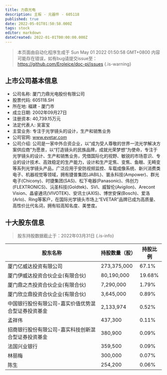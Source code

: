 ```yaml
---
title: 力鼎光电
description: 主板 - 元器件 - 605118
published: true
date: 2022-05-01T01:50:58.000Z
tags: stock
editor: markdown
dateCreated: 2022-01-01T00:00:00.000Z
---
```


> 本页面由自动化程序生成于 Sun May 01 2022 01:50:58 GMT+0800
> 内容可能存在错误，如有bug请提交issue至：https://github.com/Eroleice/doc-pi/issues
{.is-warning}

## 上市公司基本信息
- 公司名称: 厦门力鼎光电股份有限公司
- 股票代码: 605118.SH
- 所在地: 福建 - 厦门市
- 成立日期: 2002年09月27日
- 注册资本: 40,739.15万元
- 法定代表人: 吴富宝
- 主营业务: 专注于光学镜头的设计，生产和销售业务
- 公司官网: www.evetar.com
- 公司介绍: 公司是一家中外合资企业，以“成为受人尊敬的世界一流光学解决方案供应商”为愿景，以“打造镜头的民族品牌，成就光荣梦想”为使命，专注于光学镜头的设计、生产和销售业务，凭借国际化的视野、敏锐的市场意识、专业的设计技术、高效稳定的生产能力，设计和生产定焦、变焦、鱼眼、无畸变等系列光学镜头产品，广泛应用于安防视频监控、车载成像系统、新兴消费类电子、机器视觉等领域，拥有捷普集团(JABIL)、寰永科技(Ampower)、群光电子(Chicony)、时捷集团(SAS)、松下电器(Panasonic)、伟创力(FLEXTRONICS)、沅圣科技(Goldtek)、SVI、威智伦(Avigilon)、Arecont Vision、晶睿通讯(VIVOTEK)、安讯士(AXIS)、博世安保(Bosch)、爱洛(Arlo)、Ring等客户，在国际光学镜头市场上“EVETAR”品牌已成为高质量、高性价比代名词，拥有较高知名度、美誉度。


## 十大股东信息
> 股东持股数据截止于：2022年03月31日
{.is-info}

| 股东名称 | 持股数量（股） | 持股比例 |
| --- | --- | --- |
| 厦门亿威达投资有限公司 | 273,375,000 | 67.1% |
| 厦门伊威达投资合伙企业(有限合伙) | 80,190,000 | 19.68% |
| 厦门鼎之杰投资合伙企业(有限合伙) | 7,290,000 | 1.79% |
| 厦门欣立鼎投资合伙企业(有限合伙) | 3,645,000 | 0.89% |
| 中国银行股份有限公司-嘉实价值优势混合型证券投资基金 | 2,133,974 | 0.52% |
| 孟祥伟 | 437,300 | 0.11% |
| 招商银行股份有限公司-嘉实科技创新混合型证券投资基金 | 380,900 | 0.09% |
| 法国兴业银行 | 359,500 | 0.09% |
| 林丽梅 | 300,000 | 0.07% |
| 陈生 | 254,200 | 0.06% |




